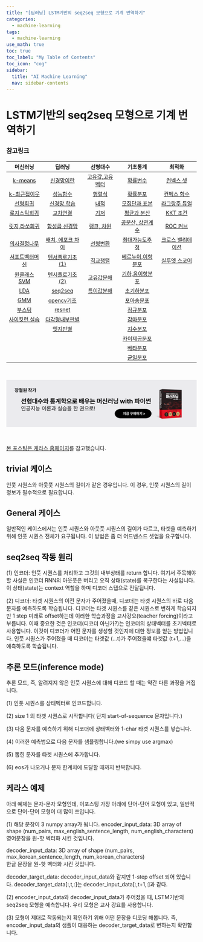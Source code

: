 ```yaml
---
title: "[딥러닝] LSTM기반의 seq2seq 모형으로 기계 번역하기" 
categories:
  - machine-learning
tags:
  - machine-learning
use_math: true
toc: true
toc_label: "My Table of Contents"
toc_icon: "cog"
sidebar:
  title: "AI Machine Learning"
  nav: sidebar-contents
---
```


# LSTM기반의 seq2seq 모형으로 기계 번역하기

### 참고링크  

|머신러닝|딥러닝|선형대수|기초통계|최적화|
|:------:|:------:|:------:|:------:|:------:|
|[k-means](https://losskatsu.github.io/machine-learning/kmeans-clustering/)|[신경망이란](https://losskatsu.github.io/machine-learning/dl-basic01/)|[고유값,고유벡터](https://losskatsu.github.io/linear-algebra/eigen/)| [확률변수](https://losskatsu.github.io/statistics/random-variable/) |[컨벡스 셋](https://losskatsu.github.io/machine-learning/convex-set/)|
|[k-최근접이웃](https://losskatsu.github.io/machine-learning/knn/)|[성능함수](https://losskatsu.github.io/machine-learning/dl-basic02/)|[행렬식](https://losskatsu.github.io/linear-algebra/determinant/)| [확률분포](https://losskatsu.github.io/statistics/prob-distribution/) | [컨벡스 함수](https://losskatsu.github.io/machine-learning/convex-function/)|
|[선형회귀](https://losskatsu.github.io/statistics/simple-regression/)|[신경망 학습](https://losskatsu.github.io/machine-learning/dl-basic03/)|[내적](https://losskatsu.github.io/linear-algebra/innerproduct/)| [모집단과 표본](https://losskatsu.github.io/statistics/population-sample/) |[라그랑주 듀얼](https://losskatsu.github.io/machine-learning/dual-function/)|
|[로지스틱회귀](https://losskatsu.github.io/statistics/logistic-regression/) |[교차연결](https://losskatsu.github.io/machine-learning/dl-basic04/) |[기저](https://losskatsu.github.io/linear-algebra/basis/)| [평균과 분산](https://losskatsu.github.io/statistics/mean-vairance/)   | [KKT 조건](https://losskatsu.github.io/machine-learning/kkt/) |
|[릿지,라쏘회귀](https://losskatsu.github.io/machine-learning/l1l2/) |[합성곱 신경망](https://losskatsu.github.io/machine-learning/dl-basic05/) |[랭크, 차원](https://losskatsu.github.io/linear-algebra/rank-dim/)| [공분산, 상관계수](https://losskatsu.github.io/statistics/cov-corr/)  | [ROC 커브](https://losskatsu.github.io/machine-learning/stat-roc-curve/) |
|[의사결정나무](https://losskatsu.github.io/machine-learning/decision-tree/) |[배치, 에포크 차이](https://losskatsu.github.io/machine-learning/epoch-batch/) | [선형변환](https://losskatsu.github.io/linear-algebra/linear-trans/)| [최대가능도추정](https://losskatsu.github.io/statistics/mle/) | [크로스 밸리데이션](https://losskatsu.github.io/machine-learning/cross-validation/) |
|[서포트벡터머신](https://losskatsu.github.io/machine-learning/svm/) | [텐서플로기초(1)](https://losskatsu.github.io/machine-learning/tensorflow-basic01/) |[직교행렬](https://losskatsu.github.io/linear-algebra/orthogonal/) | [베르누이,이항분포](https://losskatsu.github.io/statistics/binomial/)  | [실루엣 스코어](https://losskatsu.github.io/machine-learning/silhouette-score) |
|[원클래스 SVM](https://losskatsu.github.io/machine-learning/oneclass-svm/)  | [텐서플로기초(2)](https://losskatsu.github.io/machine-learning/tensorflow-basic02/)  | [고유값분해](https://losskatsu.github.io/linear-algebra/eigen-decomposition/)| [기하,음이항분포](https://losskatsu.github.io/statistics/geometric-negative/) | |
|[LDA ](https://losskatsu.github.io/machine-learning/lda/) | [seq2seq](https://losskatsu.github.io/machine-learning/seq2seq-keras/) | [특이값분해](https://losskatsu.github.io/linear-algebra/svd/) | [초기하분포](https://losskatsu.github.io/statistics/hypergeometric/) | |
|[GMM](https://losskatsu.github.io/machine-learning/gmm/) | [opencv기초](https://losskatsu.github.io/machine-learning/opencv01) | |[포아송분포](https://losskatsu.github.io/statistics/poisson/) | |
|[부스팅](https://losskatsu.github.io/machine-learning/boosting/) | [resnet](https://losskatsu.github.io/machine-learning/resnet) | | [정규분포](https://losskatsu.github.io/statistics/normaldist/) | |
|[사이킷런 실습](https://losskatsu.github.io/machine-learning/sklearn/) |[다각형내부판별](https://losskatsu.github.io/machine-learning/py-polygon01) | |[감마분포](https://losskatsu.github.io/statistics/gammadist/) | |
| | [엣지판별](https://losskatsu.github.io/machine-learning/edge-detect-canny) | | [지수분포](https://losskatsu.github.io/statistics/exponentialdist/) | |
| | | | [카이제곱분포](https://losskatsu.github.io/statistics/chisquareddist/) | |
| | | | [베타분포](https://losskatsu.github.io/statistics/betadist/) | |
| | | | [균일분포](https://losskatsu.github.io/statistics/uniformdist/) | |


<br/>

<a href="http://www.yes24.com/Product/Goods/97032765" target="_blank"><img src="/assets/images/advertisement/ad-book/ad00001_ml.png" width="800" align="middle">

<br/>


본 포스팅은 [케라스 홈페이지](https://blog.keras.io/a-ten-minute-introduction-to-sequence-to-sequence-learning-in-keras.html)를 참고했습니다. 

## trivial 케이스

인풋 시퀀스와 아웃풋 시퀀스의 길이가 같은 경우입니다. 이 경우, 인풋 시퀀스의 길이 정보가 필수적으로 필요합니다.

## General 케이스

일반적인 케이스에서는 인풋 시퀀스와 아웃풋 시퀀스의 길이가 다르고, 
타겟을 예측하기 위해 인풋 시퀀스 전체가 요구됩니다. 
이 방법은 좀 더 어드밴스드 셋업을 요구합니다. 

## seq2seq 작동 원리

(1) 인코더: 인풋 시퀀스를 처리하고 그것의 내부상태를 return 합니다. 
여기서 주목해야 할 사실은 인코더 RNN의 아웃풋은 버리고 오직 상태(state)를 복구한다는 사실입니다. 
이 상태(state)는 context 역할을 하며 디코더 스텝으로 전달됩니다. 

(2) 디코더: 타겟 시퀀스의 이전 문자가 주어졌을때, 디코더는 타겟 시퀀스의 바로 다음 문자를 예측하도록 학습됩니다. 
디코더는 타겟 시퀀스를 같은 시퀀스로 변하게 학습되지만 1 step 미래로 offset하는데 이러한 학습과정을 교사강요(teacher forcing)이라고 부릅니다. 
이때 중요한 것은 인코더(디코더 아닌가?)는 인코더의 상태벡터를 초기벡터로 사용합니다. 
이것이 디코더가 어떤 문자를 생성할 것인지에 대한 정보를 얻는 방법입니다. 
인풋 시퀀스가 주어졌을 때 디코더는 타겟값 (...t)가 주어졌을떄 타겟값 (t+1,...)을 예측하도록 학습됩니다. 

## 추론 모드(inference mode)

추론 모드, 즉, 알려지지 않은 인풋 시퀀스에 대해 디코드 할 때는 약간 다른 과정을 거집니다. 

(1) 인풋 시퀀스를 상태벡터로 인코드합니다. 

(2) size 1 의 타겟 시퀀스로 시작합니다( 단지 start-of-sequence 문자입니다.) 

(3) 다음 문자를 예측하기 위해 디코더에 상태벡터와 1-char 타겟 시퀀스를 넣습니다. 

(4) 이러한 예측법으로 다음 문자를 샘플링합니다.(we simpy use argmax) 

(5) 뽑힌 문자를 타겟 시퀀스에 추가합니다. 

(6) eos가 나오거나 문자 한계치에 도달할 때까지 반복합니다. 

## 케라스 예제

아래 예제는 문자-문자 모형인데, 이포스팅 가장 아래에 단어-단어 모형이 있고, 일반적으로 단어-단어 모형이 더 많이 쓰입니다. 

(1) 해당 문장이 3 numpy array가 됩니다. 
encoder_input_data: 3D array of shape
(num_pairs, max_english_sentence_length, num_english_characters)  
영어문장을 원-핫 벡터화 시킨 것입니다. 

decoder_input_data: 3D array of shape 
(num_pairs, max_korean_sentence_length, num_korean_characters)  
한글 문장을 원-핫 벡터화 시킨 것입니다.

decoder_target_data: decoder_input_data와 같지만 1-step offset 되어 있습니다. 
decoder_target_data[:,t,:]는 decoder_input_data[:,t+1,:]과 같다. 

(2) encoder_input_data와 decoder_input_data가 주어졌을 때, 
LSTM기반의 seq2seq 모형을 예측합니다. 우리 모형은 교사 강요를 사용합니다. 

(3) 모형이 제대로 작동되는지 확인하기 위해 어떤 문장을 디코딩 해봅니다. 
즉, encoder_input_data의 샘플이 대응하는 decoder_target_data로 변하는지 확인합니다. 

